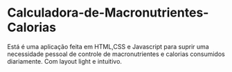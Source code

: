 # Calculadora-de-Macronutrientes-Calorias

Está é uma aplicação feita em HTML,CSS e Javascript para suprir uma necessidade pessoal de controle de macronutrientes e calorias consumidos diariamente. Com layout light e intuitivo.
